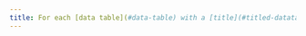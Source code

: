 ```yaml
---
title: For each [data table](#data-table) with a [title](#titled-datatable), is the title correctly associated with the data table?
---
```

